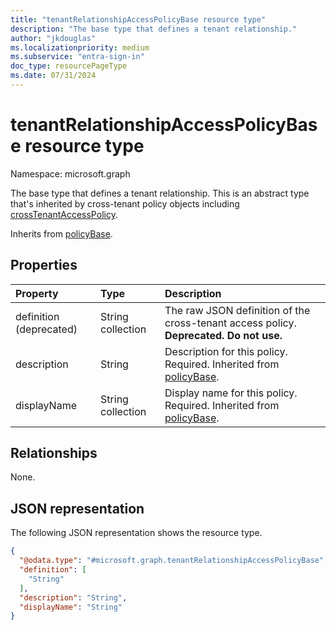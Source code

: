 ```yaml
---
title: "tenantRelationshipAccessPolicyBase resource type"
description: "The base type that defines a tenant relationship."
author: "jkdouglas"
ms.localizationpriority: medium
ms.subservice: "entra-sign-in"
doc_type: resourcePageType
ms.date: 07/31/2024
---
```


# tenantRelationshipAccessPolicyBase resource type

Namespace: microsoft.graph

The base type that defines a tenant relationship. This is an abstract type that's inherited by cross-tenant policy objects including [crossTenantAccessPolicy](crosstenantaccesspolicy.md).

Inherits from [policyBase](policybase.md).

## Properties

|Property|Type|Description|
|:---|:---|:---|
| definition (deprecated) | String collection | The raw JSON definition of the cross-tenant access policy. **Deprecated. Do not use.** |
| description | String | Description for this policy. Required. Inherited from [policyBase](../resources/policybase.md). |
| displayName | String collection | Display name for this policy. Required. Inherited from [policyBase](../resources/policybase.md). |

## Relationships

None.

## JSON representation

The following JSON representation shows the resource type.
<!-- {
  "blockType": "resource",
  "keyProperty": "id",
  "@odata.type": "microsoft.graph.tenantRelationshipAccessPolicyBase",
  "baseType": "microsoft.graph.policyBase",
  "openType": false
}
-->

``` json
{
  "@odata.type": "#microsoft.graph.tenantRelationshipAccessPolicyBase",
  "definition": [
    "String"
  ],
  "description": "String",
  "displayName": "String"
}
```

<!--
{
  "type": "#page.annotation",
  "description": "tenantRelationshipAccessPolicyBase resource type",
  "keywords": "",
  "section": "documentation",
  "tocPath": "",
  "suppressions": []
}
-->
